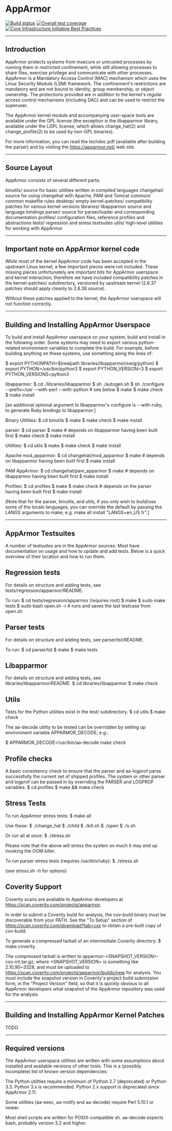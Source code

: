 # AppArmor

[![Build status](https://gitlab.com/apparmor/apparmor/badges/master/build.svg)](https://gitlab.com/apparmor/apparmor/commits/master)
[![Overall test coverage](https://gitlab.com/apparmor/apparmor/badges/master/coverage.svg)](https://gitlab.com/apparmor/apparmor/pipelines)
[![Core Infrastructure Initiative Best Practices](https://bestpractices.coreinfrastructure.org/projects/1699/badge)](https://bestpractices.coreinfrastructure.org/projects/1699)

------------
Introduction
------------
AppArmor protects systems from insecure or untrusted processes by
running them in restricted confinement, while still allowing processes
to share files, exercise privilege and communicate with other processes.
AppArmor is a Mandatory Access Control (MAC) mechanism which uses the
Linux Security Module (LSM) framework. The confinement's restrictions
are mandatory and are not bound to identity, group membership, or object
ownership. The protections provided are in addition to the kernel's
regular access control mechanisms (including DAC) and can be used to
restrict the superuser.

The AppArmor kernel module and accompanying user-space tools are
available under the GPL license (the exception is the libapparmor
library, available under the LGPL license, which allows change_hat(2)
and change_profile(2) to be used by non-GPL binaries).

For more information, you can read the techdoc.pdf (available after
building the parser) and by visiting the https://apparmor.net/ web
site.


-------------
Source Layout
-------------

AppArmor consists of several different parts:

binutils/	source for basic utilities written in compiled languages
changehat/	source for using changehat with Apache, PAM and Tomcat
common/		common makefile rules
desktop/	empty
kernel-patches/	compatibility patches for various kernel versions
libraries/	libapparmor source and language bindings
parser/		source for parser/loader and corresponding documentation
profiles/	configuration files, reference profiles and abstractions
tests/		regression and stress testsuites
utils/		high-level utilities for working with AppArmor

--------------------------------------
Important note on AppArmor kernel code
--------------------------------------

While most of the kernel AppArmor code has been accepted in the
upstream Linux kernel, a few important pieces were not included. These
missing pieces unfortunately are important bits for AppArmor userspace
and kernel interaction; therefore we have included compatibility
patches in the kernel-patches/ subdirectory, versioned by upstream
kernel (2.6.37 patches should apply cleanly to 2.6.38 source).

Without these patches applied to the kernel, the AppArmor userspace
will not function correctly.

------------------------------------------
Building and Installing AppArmor Userspace
------------------------------------------

To build and install AppArmor userspace on your system, build and install in
the following order. Some systems may need to export various python-related
environment variables to complete the build. For example, before building
anything on these systems, use something along the lines of:

$ export PYTHONPATH=$(realpath libraries/libapparmor/swig/python)
$ export PYTHON=/usr/bin/python3
$ export PYTHON_VERSION=3
$ export PYTHON_VERSIONS=python3


libapparmor:
$ cd ./libraries/libapparmor
$ sh ./autogen.sh
$ sh ./configure --prefix=/usr --with-perl --with-python # see below
$ make
$ make check
$ make install

[an additional optional argument to libapparmor's configure is --with-ruby, to
generate Ruby bindings to libapparmor.]


Binary Utilities:
$ cd binutils
$ make
$ make check
$ make install


parser:
$ cd parser
$ make		# depends on libapparmor having been built first
$ make check
$ make install


Utilities:
$ cd utils
$ make
$ make check
$ make install


Apache mod_apparmor:
$ cd changehat/mod_apparmor
$ make		# depends on libapparmor having been built first
$ make install


PAM AppArmor:
$ cd changehat/pam_apparmor
$ make		# depends on libapparmor having been built first
$ make install


Profiles:
$ cd profiles
$ make
$ make check	# depends on the parser having been built first
$ make install


[Note that for the parser, binutils, and utils, if you only wish to build/use
 some of the locale languages, you can override the default by passing
 the LANGS arguments to make; e.g. make all install "LANGS=en_US fr".]

-------------------
AppArmor Testsuites
-------------------

A number of testsuites are in the AppArmor sources. Most have documentation on
usage and how to update and add tests. Below is a quick overview of their
location and how to run them.


Regression tests
----------------
For details on structure and adding tests, see
tests/regression/apparmor/README.

To run:
$ cd tests/regression/apparmor (requires root)
$ make
$ sudo make tests
$ sudo bash open.sh -r	 # runs and saves the last testcase from open.sh


Parser tests
------------
For details on structure and adding tests, see parser/tst/README.

To run:
$ cd parser/tst
$ make
$ make tests


Libapparmor
-----------
For details on structure and adding tests, see libraries/libapparmor/README.
$ cd libraries/libapparmor
$ make check

Utils
-----
Tests for the Python utilities exist in the test/ subdirectory.
$ cd utils
$ make check

The aa-decode utility to be tested can be overridden by
setting up environment variable APPARMOR_DECODE; e.g.:

$ APPARMOR_DECODE=/usr/bin/aa-decode make check

Profile checks
--------------
A basic consistency check to ensure that the parser and aa-logprof parse
successfully the current set of shipped profiles. The system or other
parser and logprof can be passed in by overriding the PARSER and LOGPROF
variables.
$ cd profiles
$ make && make check

Stress Tests
------------
To run AppArmor stress tests:
$ make all

Use these:
$ ./change_hat
$ ./child
$ ./kill.sh
$ ./open
$ ./s.sh

Or run all at once:
$ ./stress.sh

Please note that the above will stress the system so much it may end up
invoking the OOM killer.

To run parser stress tests (requires /usr/bin/ruby):
$ ./stress.sh

(see stress.sh -h for options)

Coverity Support
----------------
Coverity scans are available to AppArmor developers at
https://scan.coverity.com/projects/apparmor.

In order to submit a Coverity build for analysis, the cov-build binary
must be discoverable from your PATH. See the "To Setup" section of
https://scan.coverity.com/download?tab=cxx to obtain a pre-built copy of
cov-build.

To generate a compressed tarball of an intermediate Coverity directory:
$ make coverity

The compressed tarball is written to
apparmor-<SNAPSHOT_VERSION>-cov-int.tar.gz, where <SNAPSHOT_VERSION>
is something like 2.10.90~3328, and must be uploaded to
https://scan.coverity.com/projects/apparmor/builds/new for analysis. You must
include the snapshot version in Coverity's project build submission form, in
the "Project Version" field, so that it is quickly obvious to all AppArmor
developers what snapshot of the AppArmor repository was used for the analysis.

-----------------------------------------------
Building and Installing AppArmor Kernel Patches
-----------------------------------------------

TODO


-----------------
Required versions
-----------------

The AppArmor userspace utilities are written with some assumptions about
installed and available versions of other tools. This is a (possibly
incomplete) list of known version dependencies:

The Python utilities require a minimum of Python 2.7 (deprecated) or Python 3.3.
Python 3.x is recommended. Python 2.x support is deprecated since AppArmor 2.11.

Some utilities (aa-exec, aa-notify and aa-decode) require Perl 5.10.1 or newer.

Most shell scripts are written for POSIX-compatible sh. aa-decode expects
bash, probably version 3.2 and higher.
